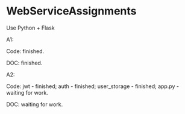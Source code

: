# WebServiceAssignments
 
Use Python + Flask

A1:

Code: finished.

DOC: finished.

A2:

Code: jwt - finished; auth - finished; user_storage - finished; app.py - waiting for work.

DOC: waiting for work.

